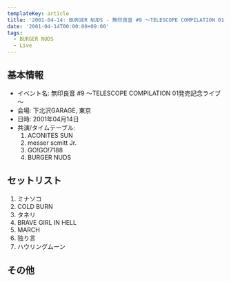 ```yaml
---
templateKey: article
title: '2001-04-14: BURGER NUDS - 無印良音 #9 ～TELESCOPE COMPILATION 01発売記念ライブ～ at 下北沢GARAGE'
date: '2001-04-14T00:00:00+09:00'
tags:
  - BURGER NUDS
  - Live
---
```

## 基本情報

* イベント名: 無印良音 #9 ～TELESCOPE COMPILATION 01発売記念ライブ～
* 会場: 下北沢GARAGE, 東京
* 日時: 2001年04月14日
* 共演/タイムテーブル:
  1. ACONITES SUN
  1. messer scmitt Jr.
  1. GO!GO!7188
  1. BURGER NUDS

## セットリスト

1. ミナソコ
1. COLD BURN
1. タネリ
1. BRAVE GIRL IN HELL
1. MARCH
1. 独り言
1. ハウリングムーン

## その他

